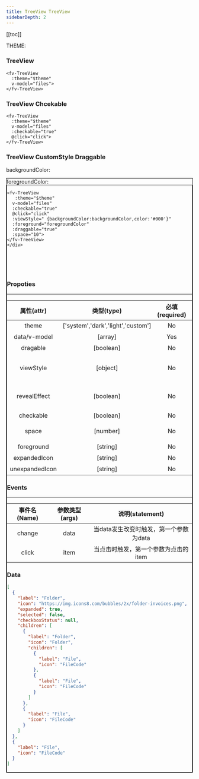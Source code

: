 ```yaml
---
title: TreeView TreeView
sidebarDepth: 2
---
```


<script>
  export default {
    data(){
      return {
        theme:0,
        backgroundColor:'#87d8ed',
        foregroundColor:'#fff',
          files:[
          {
          label:"Folder",
          icon: "https://img.icons8.com/bubbles/2x/folder-invoices.png",
          children:[
            {
              label:"Folder",
              icon: "Folder",
              children:[
                {
                  label:"File",
                  icon: "FileCode"

                },
                
            {
              label:"File",
                  icon: "FileCode"
            }
              ]
            },
            {
              label:"File",
                  icon: "FileCode"
            },
          ]
        },
        {
          label:"File",
                  icon: "FileCode"

        }]
      }
    },
    computed:{
      $theme(){
        return !this.theme?'light':'dark';
      },
      divStyle(){
        if (this.$theme=='light'){
          return {
            backgroundColor:'#fff',
            padding:'20px',
            color:'#000',
          }
        }else{
          return {
            backgroundColor:'#000',
            padding:'20px',
            color:'#fff',
          }
        }
      },
    },
    methods:{
      alert(text){
        alert(text);
      },
      go(url){
        window.location.href=url
      },
      click(item){
        // console.log(item)
      },
      json(val){
        return JSON.stringify(val,null,4).replace(/\n/g,'<br/>').replace(/\s/g,'&nbsp;')
      }
    }
  }
</script>

[[toc]]


<div :style="divStyle">
THEME:<fv-toggle-switch v-model="theme" :on="$theme" :off="$theme" :theme="$theme"/>
</div>

<!-- <div :style="divStyle">
<div v-html="json(files)">
</div>
</div> -->

### TreeView

<!-- <ClientOnly> -->
<div :style="divStyle">
<fv-TreeView :theme="$theme" v-model="files" style="width:200px">
</fv-TreeView>
</div>
<!-- </ClientOnly> -->

``` vue
<fv-TreeView 
  :theme="$theme" 
  v-model="files">
</fv-TreeView>
```

### TreeView Chcekable

<!-- <ClientOnly> -->
<div :style="divStyle">
<fv-TreeView :theme="$theme" v-model="files" :checkable="true" @click="click">
</fv-TreeView>
</div>
<!-- </ClientOnly> -->

``` vue
<fv-TreeView 
  :theme="$theme" 
  v-model="files" 
  :checkable="true"
  @click="click">
</fv-TreeView>
```

### TreeView CustomStyle Draggable

<!-- <ClientOnly> -->

backgroundColor:
<fv-callout>
<div :style="{width:'20px',height:'20px',backgroundColor:backgroundColor}" style="border:1px solid #000" />
<main>
  <fv-colorPicker v-model="backgroundColor" style="width:500px"/>
</main>
</fv-callout>
foregroundColor:
<fv-callout>
<div :style="{width:'20px',height:'20px',backgroundColor:foregroundColor}" style="border:1px solid #000" />
<main>
  <fv-colorPicker v-model="foregroundColor" style="width:500px"/>
</main>
</fv-callout>

<div :style="divStyle">
<fv-TreeView 
  :theme="$theme" 
  v-model="files" 
  :checkable="true" 
  @click="click" 
  :viewStyle=" {backgroundColor:backgroundColor,color:'#000'}" 
  :foreground="foregroundColor"
  :draggable="true" 
  :space="10">
</fv-TreeView>
</div>
<!-- </ClientOnly> -->

``` vue 
<fv-TreeView 
   :theme="$theme" 
  v-model="files" 
  :checkable="true" 
  @click="click" 
  :viewStyle=" {backgroundColor:backgroundColor,color:'#000'}" 
  :foreground="foregroundColor"
  :draggable="true" 
  :space="10">
</fv-TreeView>
</div>
```

<br/>
<br/>
<br/>

### Propoties

---

| 属性(attr) | 类型(type) | 必填(required) | 默认值(default) | 说明(statement) |
| :--------: | :--------: | :------------: | :-------------: | :-------------: |
| theme | ['system','dark','light','custom'] | No | 'system' | 主题色 |
| data/v-model| [array] | Yes | N/A | 数据，详见data |
| dragable | [boolean] | No | false | 是否可拖动 |
| viewStyle | [object] | No | N/A | 视图样式，同:style，但该样式为响应式 |
| revealEffect | [boolean] | No | true | fluentRevealEffect是否开启(仅为初始状态) |
| checkable | [boolean] | No | false | 是否可选 |
| space | [number] | No | 20 | 树形父与子间的间距(px) |
| foreground | [string] | No | N/A | 前景色 |
| expandedIcon | [string] | No | N/A | 扩展后的箭头 |
| unexpandedIcon | [string] | No | N/A | 未扩展的箭头 |
### Events

---

| 事件名(Name) | 参数类型(args) | 说明(statement) |
| :----------: | :------------: | :-------------: |
| change | data | 当data发生改变时触发，第一个参数为data |
| click | item | 当点击时触发，第一个参数为点击的item |

### Data

``` json
[
  {
    "label": "Folder",
    "icon": "https://img.icons8.com/bubbles/2x/folder-invoices.png",
    "expanded": true,
    "selected": false,
    "checkboxStatus": null,
    "children": [
      {
        "label": "Folder",
        "icon": "Folder",
        "children": [
          {
            "label": "File",
            "icon": "FileCode"
          },
          {
            "label": "File",
            "icon": "FileCode"
          }
        ]
      },
      {
        "label": "File",
        "icon": "FileCode"
      }
    ]
  },
  {
    "label": "File",
    "icon": "FileCode"
  }
]

```


